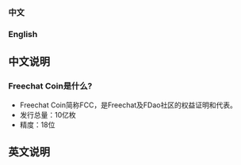 ### 中文 
### English
## 中文说明
### Freechat Coin是什么?
* Freechat Coin简称FCC，是Freechat及FDao社区的权益证明和代表。
* 发行总量：10亿枚
* 精度：18位

## 英文说明
